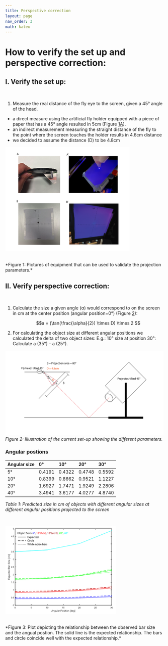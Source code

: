 ```yaml
---
title: Perspective correction
layout: page
nav_order: 3
math: katex
---
```


# How to verify the set up and perspective correction: 

## I. Verify the set up:  
<br>

1. Measure the real distance of the fly eye to the screen, given a 45° angle of the head. 
- a direct measure using the artificial fly holder equipped with a piece of paper that has a 45° angle resulted in 5cm (Figure [1A](#L17)).
- an indirect measurement measuring the straight distance of the fly to the point where the screen touches the holder results in 4.6cm distance
- we decided to assume the distance (D) to be 4.8cm

![Figure 1](assets/fig1.png)
<!-- <img src="docs/assets/fig1.png" alt="drawing" width="600"/>  -->
<br>
*Figure 1: Pictures of equipment that can be used to validate the projection parameters.*

## II.	Verify perspective correction:
<br>

1. Calculate the size a given angle (α) would correspond to on the screen in cm at the center position (angular position=0°) (Figure [2](#L34)): 

   $$a = (\tan(\frac{\alpha}{2}) \times D) \times 2 $$
   
2. For calculating the object size at different angular positions we calculated the delta of two object sizes:  E.g.: 10° size at position 30°: Calculate a (35°) – a (25°).
 
<!-- <img src="docs/assets/fig2.png" alt="fig2" width="800"/>  -->
![Figure 2](assets/fig2.png)
<br>
*Figure 2: Illustration of the current set-up showing the different parameters.*
<br>
### Angular postions

| Angular size  | 0°     |10°    |20°    |30°   |
|:------------  |:-------|:------|:------|:-----|
| 5°            | 0.4191 |0.4322 | 0.4748|0.5592|
| 10°           | 0.8399 |0.8662 | 0.9521|1.1227|
| 20°           | 1.6927 |1.7471 | 1.9249|2.2806|
| 40°           | 3.4941 |3.6177 | 4.0277|4.8740|

  *Table 1: Predicted size in cm of objects with different angular sizes at different angular positions projected to the screen*

<br>

![Figure 3](assets/fig3.png)
<!-- <img src="docs/assets/fig3.png" alt="fig2" width="600"/>  -->
<br>
*Figure 3: Plot depicting the relationship between the observed bar size and the angual postion. The solid line is the expected relationship. The bars and circle coincide well with the expected relationship.*



